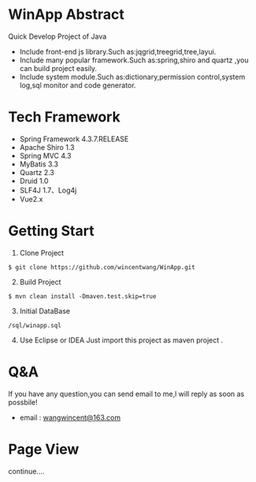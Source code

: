 # WinApp Abstract
Quick Develop Project of Java 
* Include front-end js library.Such as:jqgrid,treegrid,tree,layui.
* Include many popular framework.Such as:spring,shiro and quartz ,you can build project easily. 
* Include system module.Such as:dictionary,permission control,system log,sql monitor and code generator.


# Tech Framework

* Spring Framework 4.3.7.RELEASE
* Apache Shiro 1.3
* Spring MVC 4.3
* MyBatis 3.3
* Quartz 2.3
* Druid 1.0
* SLF4J 1.7、Log4j
* Vue2.x

# Getting Start

1. Clone Project 
```
$ git clone https://github.com/wincentwang/WinApp.git
```
2. Build Project 
```
$ mvn clean install -Dmaven.test.skip=true
```
3. Initial DataBase
```
/sql/winapp.sql
```
4. Use Eclipse or IDEA 
Just import this project as maven project .


# Q&A

If you have any question,you can send email to me,l will reply as soon as possbile!

* email : wangwincent@163.com


# Page View
continue....
